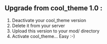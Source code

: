 Upgrade from cool_theme 1.0 :
-------------

1. Deactivate your cool_theme version
2. Delete it from your server
3. Upload this version to your mod/ directory
4. Activate cool_theme...
Easy :-)